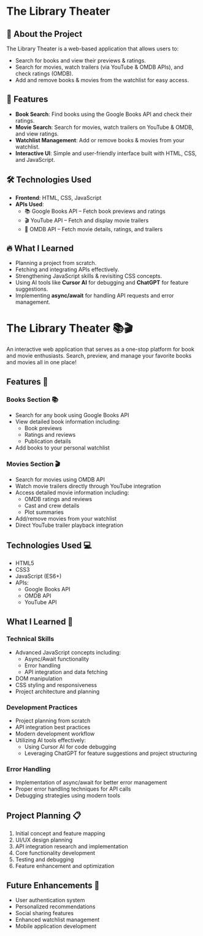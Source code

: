 # The Library Theater  

## 📖 About the Project  
The Library Theater is a web-based application that allows users to:  
- Search for books and view their previews & ratings.  
- Search for movies, watch trailers (via YouTube & OMDB APIs), and check ratings (OMDB).  
- Add and remove books & movies from the watchlist for easy access.  

## 🚀 Features  
- **Book Search**: Find books using the Google Books API and check their ratings.  
- **Movie Search**: Search for movies, watch trailers on YouTube & OMDB, and view ratings.  
- **Watchlist Management**: Add or remove books & movies from your watchlist.  
- **Interactive UI**: Simple and user-friendly interface built with HTML, CSS, and JavaScript.  

## 🛠️ Technologies Used  
- **Frontend**: HTML, CSS, JavaScript  
- **APIs Used**:  
  - 📚 Google Books API – Fetch book previews and ratings  
  - 🎬 YouTube API – Fetch and display movie trailers  
  - 🎥 OMDB API – Fetch movie details, ratings, and trailers  

## 🔥 What I Learned  
- Planning a project from scratch.  
- Fetching and integrating APIs effectively.  
- Strengthening JavaScript skills & revisiting CSS concepts.  
- Using AI tools like **Cursor AI** for debugging and **ChatGPT** for feature suggestions.  
- Implementing **async/await** for handling API requests and error management.  
# The Library Theater 📚🎬

An interactive web application that serves as a one-stop platform for book and movie enthusiasts. Search, preview, and manage your favorite books and movies all in one place!

## Features 🌟

### Books Section 📚
- Search for any book using Google Books API
- View detailed book information including:
  - Book previews
  - Ratings and reviews
  - Publication details
- Add books to your personal watchlist

### Movies Section 🎬
- Search for movies using OMDB API
- Watch movie trailers directly through YouTube integration
- Access detailed movie information including:
  - OMDB ratings and reviews
  - Cast and crew details
  - Plot summaries
- Add/remove movies from your watchlist
- Direct YouTube trailer playback integration

## Technologies Used 💻

- HTML5
- CSS3
- JavaScript (ES6+)
- APIs:
  - Google Books API
  - OMDB API
  - YouTube API

## What I Learned 🎯

### Technical Skills
- Advanced JavaScript concepts including:
  - Async/Await functionality
  - Error handling
  - API integration and data fetching
- DOM manipulation
- CSS styling and responsiveness
- Project architecture and planning

### Development Practices
- Project planning from scratch
- API integration best practices
- Modern development workflow
- Utilizing AI tools effectively:
  - Using Cursor AI for code debugging
  - Leveraging ChatGPT for feature suggestions and project structuring

### Error Handling
- Implementation of async/await for better error management
- Proper error handling techniques for API calls
- Debugging strategies using modern tools

## Project Planning 📋

1. Initial concept and feature mapping
2. UI/UX design planning
3. API integration research and implementation
4. Core functionality development
5. Testing and debugging
6. Feature enhancement and optimization

## Future Enhancements 🚀

- User authentication system
- Personalized recommendations
- Social sharing features
- Enhanced watchlist management
- Mobile application development

